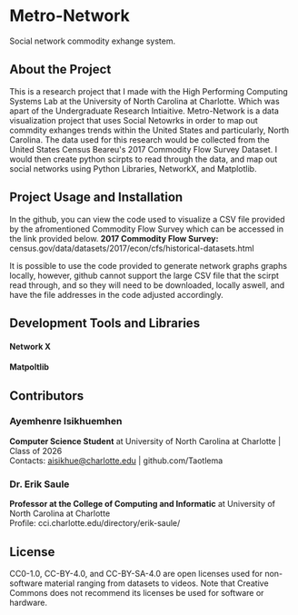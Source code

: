 # Metro-Network
Social network commodity exhange system.

## About the Project
This is a research project that I made with the High Performing Computing Systems Lab at the University of North Carolina at Charlotte. Which was apart of the Undergraduate Research Intiaitive. Metro-Network is a data visualization project that uses Social Netowrks in order to map out commdity exhanges trends within the United States and particularly, North Carolina. The data used for this research would be collected from the United States Census Beareu's 2017 Commodity Flow Survey Dataset. I would then create python scirpts to read through the data, and map out social networks using Python Libraries, NetworkX, and Matplotlib.

## Project Usage and Installation
In the github, you can view the code used to visualize a CSV file provided by the afromentioned Commodity Flow Survey which can be accessed in the link provided below.
**2017 Commodity Flow Survey:** census.gov/data/datasets/2017/econ/cfs/historical-datasets.html

It is possible to use the code provided to generate network graphs graphs locally, however, github cannot support the large CSV file that the scirpt read through, and so they will need to be downloaded, locally aswell, and have the file addresses in the code adjusted accordingly. 

## Development Tools and Libraries
#### Network X
#### Matpoltlib

## Contributors
### Ayemhenre Isikhuemhen
**Computer Science Student** at University of North Carolina at Charlotte | Class of 2026<br>
Contacts: aisikhue@charlotte.edu | github.com/Taotlema

### Dr. Erik Saule
**Professor at the College of Computing and Informatic** at University of North Carolina at Charlotte<br>
Profile: cci.charlotte.edu/directory/erik-saule/

## License
CC0-1.0, CC-BY-4.0, and CC-BY-SA-4.0 are open licenses used for non-software material ranging from datasets to videos. Note that Creative Commons does not recommend its licenses be used for software or hardware.
